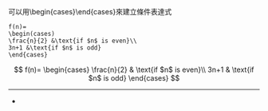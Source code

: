 可以用\\begin{cases}\\end{cases}來建立條件表達式
```
f(n)=
\begin(cases)
\frac{n}{2} &\text{if $n$ is even}\\
3n+1 &\text{if $n$ is odd}
\end{cases}
```
$$
f(n)=
\begin{cases}
\frac{n}{2} & \text{if $n$ is even}\\
3n+1 & \text{if $n$ is odd}
\end{cases}
$$
- - -
-